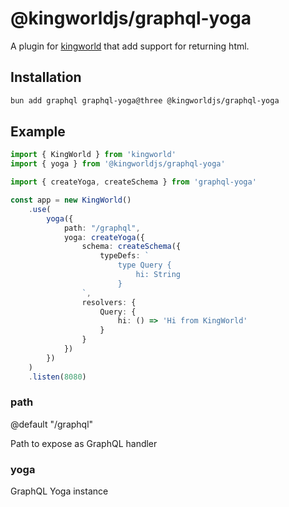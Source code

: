 # @kingworldjs/graphql-yoga
A plugin for [kingworld](https://github.com/saltyaom/kingworld) that add support for returning html.

## Installation
```bash
bun add graphql graphql-yoga@three @kingworldjs/graphql-yoga
```

## Example
```typescript
import { KingWorld } from 'kingworld'
import { yoga } from '@kingworldjs/graphql-yoga'

import { createYoga, createSchema } from 'graphql-yoga'

const app = new KingWorld()
    .use(
        yoga({
            path: "/graphql",
            yoga: createYoga({
                schema: createSchema({
                    typeDefs: `
                        type Query {
                            hi: String
                        }
                `,
                resolvers: {
                    Query: {
                        hi: () => 'Hi from KingWorld'
                    }
                }
            })
        })
    )
    .listen(8080)
```
### path
@default "/graphql"

Path to expose as GraphQL handler

### yoga
GraphQL Yoga instance
